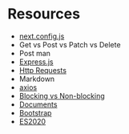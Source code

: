 # Resources
 - [next.config.js](https://nextjs.org/docs/api-reference/next.config.js/introduction)
 - Get vs Post vs Patch vs Delete
 - Post man
 - [Express.js](https://expressjs.com/zh-tw/)
 - [Http Requests](https://developer.mozilla.org/zh-TW/docs/Web/HTTP/Methods)
 - Markdown
 - [axios](https://github.com/axios/axios)
 - [Blocking vs Non-blocking](https://nodejs.org/en/docs/guides/blocking-vs-non-blocking)
 - [Documents](https://nextjs.org/docs/advanced-features/custom-document)
 - [Bootstrap](https://www.w3schools.com/bootstrap)
 - [ES2020](https://www.freecodecamp.org/news/javascript-new-features-es2020)
